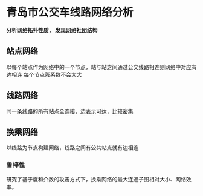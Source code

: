 # 青岛市公交车线路网络分析

**分析网络拓扑性质， 发现网络社团结构**


## 站点网络
以每个站点作为网络中的一个节点，站与站之间通过公交线路相连则网络中对应有边相连
每个节点簇系数不会太大

## 线路网络
同一条线路的所有站点全连接，边表示可达，比较密集

## 换乘网络
以线路为节点构建网络，线路之间有公共站点就有边相连

### 鲁棒性
研究了基于度和介数的攻击方式下，换乘网络的最大连通子图相对大小、网络效率。

